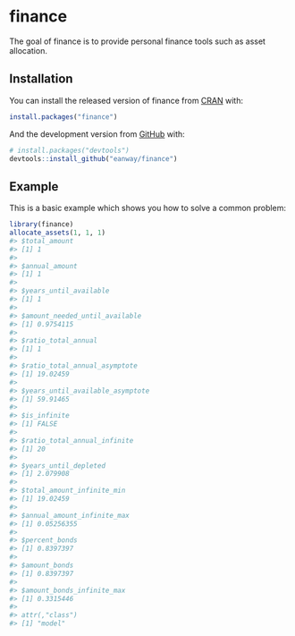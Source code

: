 
<!-- README.md is generated from README.Rmd. Please edit that file -->

# finance

<!-- badges: start -->

<!-- badges: end -->

The goal of finance is to provide personal finance tools such as asset
allocation.

## Installation

You can install the released version of finance from
[CRAN](https://CRAN.R-project.org) with:

``` r
install.packages("finance")
```

And the development version from [GitHub](https://github.com/) with:

``` r
# install.packages("devtools")
devtools::install_github("eanway/finance")
```

## Example

This is a basic example which shows you how to solve a common problem:

``` r
library(finance)
allocate_assets(1, 1, 1)
#> $total_amount
#> [1] 1
#> 
#> $annual_amount
#> [1] 1
#> 
#> $years_until_available
#> [1] 1
#> 
#> $amount_needed_until_available
#> [1] 0.9754115
#> 
#> $ratio_total_annual
#> [1] 1
#> 
#> $ratio_total_annual_asymptote
#> [1] 19.02459
#> 
#> $years_until_available_asymptote
#> [1] 59.91465
#> 
#> $is_infinite
#> [1] FALSE
#> 
#> $ratio_total_annual_infinite
#> [1] 20
#> 
#> $years_until_depleted
#> [1] 2.079908
#> 
#> $total_amount_infinite_min
#> [1] 19.02459
#> 
#> $annual_amount_infinite_max
#> [1] 0.05256355
#> 
#> $percent_bonds
#> [1] 0.8397397
#> 
#> $amount_bonds
#> [1] 0.8397397
#> 
#> $amount_bonds_infinite_max
#> [1] 0.3315446
#> 
#> attr(,"class")
#> [1] "model"
```
